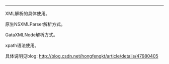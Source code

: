 ********************************

XML解析的具体使用。

原生NSXMLParser解析方式。

GataXMLNode解析方式。

xpath语法使用。

具体说明见blog: http://blog.csdn.net/hongfengkt/article/details/47980405
